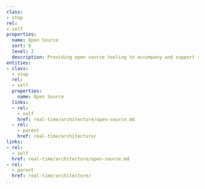 ```yaml
---
class:
- stop
rel:
- self
properties:
  name: Open Source
  sort: 9
  level: 2
  description: Providing open source tooling to accompany and support real time technology.
entities:
- class:
  - stop
  rel:
  - self
  properties:
    name: Open Source
  links:
  - rel:
    - self
    href: real-time/architecture/open-source.md
  - rel:
    - parent
    href: real-time/architecture/
links:
- rel:
  - self
  href: real-time/architecture/open-source.md
- rel:
  - parent
  href: real-time/architecture/
...
```

